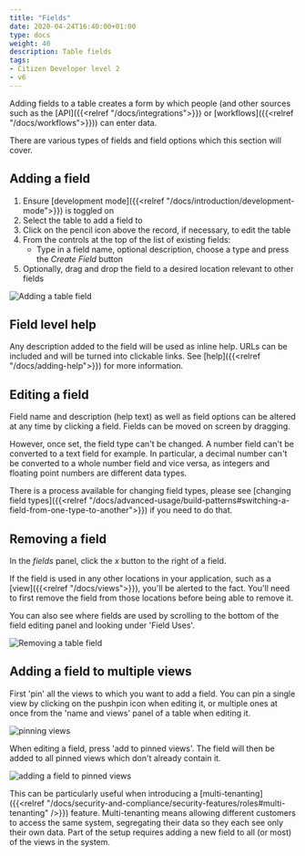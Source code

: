 ```yaml
---
title: "Fields"
date: 2020-04-24T16:40:00+01:00
type: docs
weight: 40
description: Table fields
tags:
- Citizen Developer level 2
- v6
---
```

Adding fields to a table creates a form by which people (and other sources such as the [API]({{<relref "/docs/integrations">}}) or [workflows]({{<relref "/docs/workflows">}})) can enter data.

There are various types of fields and field options which this section will cover.

## Adding a field
1. Ensure [development mode]({{<relref "/docs/introduction/development-mode">}}) is toggled on
2. Select the table to add a field to
3. Click on the pencil icon above the record, if necessary, to edit the table
4. From the controls at the top of the list of existing fields:
    - Type in a field name, optional description, choose a type and press the _Create Field_ button
6. Optionally, drag and drop the field to a desired location relevant to other fields

![Adding a table field](/adding-a-table-field.png)

## Field level help
Any description added to the field will be used as inline help. URLs can be included and will be turned into clickable links. See [help]({{<relref "/docs/adding-help">}}) for more information.

## Editing a field
Field name and description (help text) as well as field options can be altered at any time by clicking a field. Fields can be moved on screen by dragging.

However, once set, the field type can't be changed. A number field can't be converted to a text field for example. In particular, a decimal number can't be converted to a whole number field and vice versa, as integers and floating point numbers are different data types.

There is a process available for changing field types, please see [changing field types]({{<relref "/docs/advanced-usage/build-patterns#switching-a-field-from-one-type-to-another">}}) if you need to do that.

## Removing a field
In the _fields_ panel, click the _x_ button to the right of a field.

If the field is used in any other locations in your application, such as a [view]({{<relref "/docs/views">}}), you'll be alerted to the fact. You'll need to first remove the field from those locations before being able to remove it.

You can also see where fields are used by scrolling to the bottom of the field editing panel and looking under 'Field Uses'.

![Removing a table field](/removing-a-table-field.png)

## Adding a field to multiple views
First 'pin' all the views to which you want to add a field. You can pin a single view by clicking on the pushpin icon when editing it, or multiple ones at once from the 'name and views' panel of a table when editing it.

![pinning views](/pin-views.png)

When editing a field, press 'add to pinned views'. The field will then be added to all pinned views which don't already contain it.

![adding a field to pinned views](/add-to-pinned-views.png)

This can be particularly useful when introducing a [multi-tenanting]({{<relref "/docs/security-and-compliance/security-features/roles#multi-tenanting" />}}) feature. Multi-tenanting means allowing different customers to access the same system, segregating their data so they each see only their own data. Part of the setup requires adding a new field to all (or most) of the views in the system.






